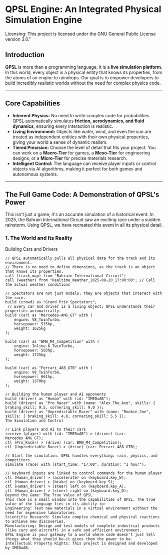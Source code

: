 # QPSL Engine: An Integrated Physical Simulation Engine

Licensing: This project is licensed under the GNU General Public License version 3.0."
## Introduction

**QPSL** is more than a programming language; it is a **live simulation platform**. In this world, every object is a physical entity that knows its properties, from the atoms of an engine to raindrops. Our goal is to empower developers to build incredibly realistic worlds without the need for complex physics code.

---

## Core Capabilities

* **Inherent Physics:** No need to write complex code for probabilities. QPSL automatically simulates **friction, aerodynamics, and fluid dynamics**, ensuring every interaction is realistic.
* **Living Environment:** Objects like water, wind, and even the sun are treated as independent entities with their own physical properties, giving your world a sense of dynamic realism.
* **Tiered Precision:** Choose the level of detail that fits your project. You can work on a **Macro-Tier** for games, a **Meso-Tier** for engineering designs, or a **Micro-Tier** for precise materials research.
* **Intelligent Control:** The language can receive player inputs or control objects via AI algorithms, making it perfect for both games and autonomous systems.

---

## The Full Game Code: A Demonstration of QPSL's Power

This isn't just a game; it's an accurate simulation of a historical event. In 2025, the Bahrain International Circuit saw an exciting race under a sudden rainstorm. Using QPSL, we have recreated this event in all its physical detail.

### 1. The World and Its Reality

Building Cars and Drivers
```qpsl
// QPSL automatically pulls all physical data for the track and its environment.
// There is no need to define dimensions, as the track is an object that knows its properties.
call (track_map) from "Bahrain International Circuit";
call (weather) from "Realtime_Weather_2025-08-20_17:00:00"; // Call the actual weather conditions

// Spectators are not just models; they are objects that interact with the race.
build (crowd) as "Grand_Prix_Spectators";
 // Every car and driver is a living object; QPSL understands their properties automatically.
build (car) as "Mercedes-AMG_GT" with (
    engine: V8_TwinTurbo,
    horsepower: 515hp,
    weight: 1625kg
);

build (car) as "BMW_M4_Competition" with (
    engine: Inline-6_TwinTurbo,
    horsepower: 503hp,
    weight: 1725kg
);

build (car) as "Ferrari_488_GTB" with (
    engine: V8_TwinTurbo,
    horsepower: 661hp,
    weight: 1370kg
);

// Building the human player and AI opponents
build (driver) as "Human" with (id: "IMEDxAB");
build (driver) as "Pro_Racer" with (name: "Alex_The_Ace", skills: { braking_skill: 9.5, cornering_skill: 9.0 });
build (driver) as "Unpredictable_Racer" with (name: "Rookie_Joe", skills: { braking_skill: 4.0, cornering_skill: 5.5 });
The Simulation and Control

// Link players and AI to their cars
receive (player) with (id: "IMEDxAB") > (driver) (car: Mercedes_AMG_GT);
ctl (Pro_Racer) > (drive) (car: BMW_M4_Competition);
ctl (Unpredictable_Racer) > (drive) (car: Ferrari_488_GTB);

// Start the simulation. QPSL handles everything: rain, physics, and competitors.
simulate (race) with (start_time: "17:00", duration: "1 hour");

// Keyboard inputs are linked to control commands for the human player
ctl (Human_driver) > (accelerate) on (keyboard.key_W);
ctl (Human_driver) > (brake) on (keyboard.key_S);
ctl (Human_driver) > (steer) left on (keyboard.key_A);
ctl (Human_driver) > (steer) right on (keyboard.key_D);
​Beyond the Game: The True Value of QPSL
​This race is a small window into the capabilities of QPSL. The true value of the language lies in its ability to:
​Engineering: Test new materials in a virtual environment without the need for expensive laboratories.
​Scientific Research: Simulate complex chemical and physical reactions to achieve new discoveries.
​Manufacturing: Design and test models of complete industrial products (like cars and aircraft) in a safe and efficient environment.
​QPSL Engine is your gateway to a world where code doesn't just tell things what they should be—it gives them the power to be.
​Intellectual Property Rights: This project is designed and developed by IMEDxAB.
